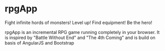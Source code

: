 # rpgApp
Fight infinite hords of monsters! Level up! Find equipment! Be the hero!

rpgApp is an incremental RPG game running completely in your browser. It is inspired by "Battle Without End" and "The 4th Coming" and is build on basis of AngularJS and Bootstrap

